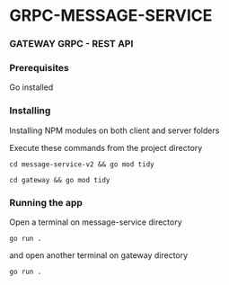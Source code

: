 # GRPC-MESSAGE-SERVICE 

### GATEWAY GRPC - REST API

### Prerequisites

Go installed

### Installing

Installing NPM modules on both client and server folders

Execute these commands from the project directory

```
cd message-service-v2 && go mod tidy
```

```
cd gateway && go mod tidy
```

### Running the app

Open a terminal on message-service directory

```
go run .
```

and open another terminal on gateway directory
```
go run .
```

